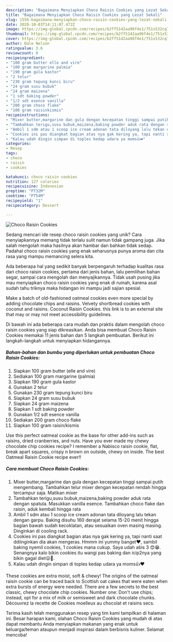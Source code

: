 ```yaml
---
description: "Bagaimana Menyiapkan Choco Raisin Cookies yang Lezat Sekali"
title: "Bagaimana Menyiapkan Choco Raisin Cookies yang Lezat Sekali"
slug: 1556-bagaimana-menyiapkan-choco-raisin-cookies-yang-lezat-sekali
date: 2020-10-03T14:11:07.472Z
image: https://img-global.cpcdn.com/recipes/b2ff5142aa96f4e1/751x532cq70/choco-raisin-cookies-foto-resep-utama.jpg
thumbnail: https://img-global.cpcdn.com/recipes/b2ff5142aa96f4e1/751x532cq70/choco-raisin-cookies-foto-resep-utama.jpg
cover: https://img-global.cpcdn.com/recipes/b2ff5142aa96f4e1/751x532cq70/choco-raisin-cookies-foto-resep-utama.jpg
author: Dale Nelson
ratingvalue: 3.6
reviewcount: 8
recipeingredient:
- "100 gram butter elle and vire"
- "100 gram margarine palmia"
- "190 gram gula kastor"
- "2 telur"
- "230 gram tepung kunci biru"
- "24 gram susu bubuk"
- "24 gram maizena"
- "1 sdt baking powder"
- "1/2 sdt esence vanilla"
- "200 gram choco flake"
- "100 gram raisinkismis"
recipeinstructions:
- "Mixer butter,margarine dan gula dengan kecepatan tinggi sampai putih mengembang. Tambahkan telur mixer dengan kecepatan rendah hingga tercampur saja. Matikan mixer"
- "Tambahkan terigu,susu bubuk,maizena,baking powder aduk rata dengan spatula. Masukkan vanilla esence. Tambahkan choco flake dan raisin, aduk kembali hingga rata"
- "Ambil 1 sdm atau 1 scoop ice cream adonan tata diloyang lalu tekan dengan garpu. Baking disuhu 160 derajat selama 15-20 menit hingga bagian bawah sudah kecoklatan, atau sesuaikan oven masing masing. Dinginkan di cooling rack."
- "Cookies ini pas diangkat bagian atas nya gak kering ya, tapi nanti saat ddiinginkan dia akan mengeras. Hmmm ini yummy banget❤, sambil baking nyemil cookies, 1 cookies mana cukup. Saya udah abis 3 😍😁. Senangnya kalo bikin cookies itu wangi pas baking dan icip2nya yang bikin gagal diet😛🤣."
- "Kalau udah dingin simpan di toples kedap udara ya moms👍❤"
categories:
- Resep
tags:
- choco
- raisin
- cookies

katakunci: choco raisin cookies 
nutrition: 127 calories
recipecuisine: Indonesian
preptime: "PT32M"
cooktime: "PT54M"
recipeyield: "1"
recipecategory: Dessert

---
```



![Choco Raisin Cookies](https://img-global.cpcdn.com/recipes/b2ff5142aa96f4e1/751x532cq70/choco-raisin-cookies-foto-resep-utama.jpg)

Sedang mencari ide resep choco raisin cookies yang unik? Cara menyiapkannya memang tidak terlalu sulit namun tidak gampang juga. Jika salah mengolah maka hasilnya akan hambar dan bahkan tidak sedap. Padahal choco raisin cookies yang enak seharusnya punya aroma dan cita rasa yang mampu memancing selera kita.

Ada beberapa hal yang sedikit banyak berpengaruh terhadap kualitas rasa dari choco raisin cookies, pertama dari jenis bahan, lalu pemilihan bahan segar, sampai cara mengolah dan menyajikannya. Tidak usah pusing jika mau menyiapkan choco raisin cookies yang enak di rumah, karena asal sudah tahu triknya maka hidangan ini mampu jadi sajian spesial.

Make a batch of old-fashioned oatmeal cookies even more special by adding chocolate chips and raisins. Velvety shortbread cookies with coconut and raisins. Coconut Raisin Cookies. this link is to an external site that may or may not meet accessibility guidelines.


Di bawah ini ada beberapa cara mudah dan praktis dalam mengolah choco raisin cookies yang siap dikreasikan. Anda bisa membuat Choco Raisin Cookies memakai 11 jenis bahan dan 5 langkah pembuatan. Berikut ini langkah-langkah untuk menyiapkan hidangannya.

<!--inarticleads1-->

##### Bahan-bahan dan bumbu yang diperlukan untuk pembuatan Choco Raisin Cookies:

1. Siapkan 100 gram butter (elle and vire)
1. Sediakan 100 gram margarine (palmia)
1. Siapkan 190 gram gula kastor
1. Gunakan 2 telur
1. Gunakan 230 gram tepung kunci biru
1. Siapkan 24 gram susu bubuk
1. Siapkan 24 gram maizena
1. Siapkan 1 sdt baking powder
1. Gunakan 1/2 sdt esence vanilla
1. Sediakan 200 gram choco flake
1. Siapkan 100 gram raisin/kismis


Use this perfect oatmeal cookie as the base for other add-ins such as raisins, dried cranberries, and nuts. Have you ever made my chewy chocolate chip cookies recipe? I remember a Nabisco raisin cookie, flat, break apart squares, crispy n brown on outside, chewy on inside. The best Oatmeal Raisin Cookie recipe ever!! 

<!--inarticleads2-->

##### Cara membuat Choco Raisin Cookies:

1. Mixer butter,margarine dan gula dengan kecepatan tinggi sampai putih mengembang. Tambahkan telur mixer dengan kecepatan rendah hingga tercampur saja. Matikan mixer
1. Tambahkan terigu,susu bubuk,maizena,baking powder aduk rata dengan spatula. Masukkan vanilla esence. Tambahkan choco flake dan raisin, aduk kembali hingga rata
1. Ambil 1 sdm atau 1 scoop ice cream adonan tata diloyang lalu tekan dengan garpu. Baking disuhu 160 derajat selama 15-20 menit hingga bagian bawah sudah kecoklatan, atau sesuaikan oven masing masing. Dinginkan di cooling rack.
1. Cookies ini pas diangkat bagian atas nya gak kering ya, tapi nanti saat ddiinginkan dia akan mengeras. Hmmm ini yummy banget❤, sambil baking nyemil cookies, 1 cookies mana cukup. Saya udah abis 3 😍😁. Senangnya kalo bikin cookies itu wangi pas baking dan icip2nya yang bikin gagal diet😛🤣.
1. Kalau udah dingin simpan di toples kedap udara ya moms👍❤


These cookies are extra moist, soft &amp; chewy! The origins of the oatmeal raisin cookie can be traced back to Scottish oat cakes that were eaten when extra bursts of energy were needed. There are a few secrets to the best classic, chewy chocolate chip cookies. Number one: Don&#39;t use chips; instead, opt for a mix of milk or semisweet and dark chocolate chunks. Découvrez la recette de Cookies moelleux au chocolat et raisins secs. 

Terima kasih telah menggunakan resep yang tim kami tampilkan di halaman ini. Besar harapan kami, olahan Choco Raisin Cookies yang mudah di atas dapat membantu Anda menyiapkan makanan yang enak untuk keluarga/teman ataupun menjadi inspirasi dalam berbisnis kuliner. Selamat mencoba!
